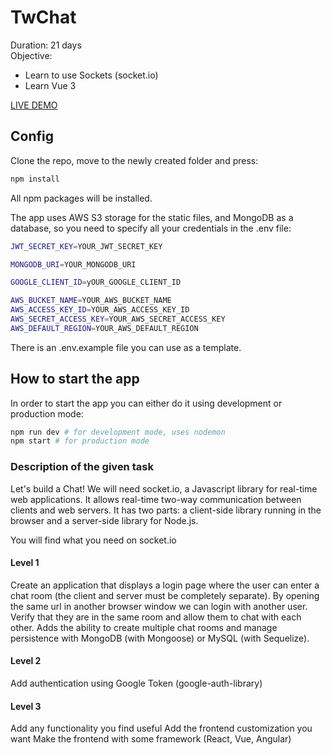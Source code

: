 # TwChat

Duration: 21 days \
Objective:
- Learn to use Sockets (socket.io)
- Learn Vue 3

[LIVE DEMO](https://twchat.vercel.app)

## Config

Clone the repo, move to the newly created folder and press:
```bash
npm install
```
All npm packages will be installed. 

The app uses AWS S3 storage for the static files, and MongoDB as a database, so you need to specify all your credentials in the .env file: 
```bash
JWT_SECRET_KEY=YOUR_JWT_SECRET_KEY

MONGODB_URI=YOUR_MONGODB_URI

GOOGLE_CLIENT_ID=yOUR_GOOGLE_CLIENT_ID

AWS_BUCKET_NAME=YOUR_AWS_BUCKET_NAME
AWS_ACCESS_KEY_ID=YOUR_AWS_ACCESS_KEY_ID
AWS_SECRET_ACCESS_KEY=YOUR_AWS_SECRET_ACCESS_KEY
AWS_DEFAULT_REGION=YOUR_AWS_DEFAULT_REGION
```
There is an .env.example file you can use as a template.

## How to start the app
In order to start the app you can either do it using development or production mode:
```bash
npm run dev # for development mode, uses nodemon
npm start # for production mode
```

### Description of the given task

Let's build a Chat! We will need socket.io, a Javascript library for real-time web applications. It allows real-time two-way communication between clients and web servers. It has two parts: a client-side library running in the browser and a server-side library for Node.js.

You will find what you need on socket.io

#### Level 1
Create an application that displays a login page where the user can enter a chat room (the client and server must be completely separate). By opening the same url in another browser window we can login with another user. Verify that they are in the same room and allow them to chat with each other. Adds the ability to create multiple chat rooms and manage persistence with MongoDB (with Mongoose) or MySQL (with Sequelize).

#### Level 2
Add authentication using Google Token (google-auth-library)

#### Level 3
Add any functionality you find useful
Add the frontend customization you want
Make the frontend with some framework (React, Vue, Angular)
